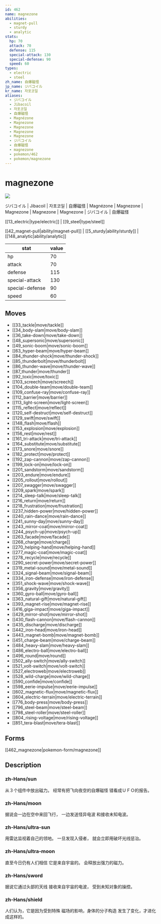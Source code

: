 ```yaml
---
id: 462
name: magnezone
abilities:
  - magnet-pull
  - sturdy
  - analytic
stats:
  hp: 70
  attack: 70
  defense: 115
  special-attack: 130
  special-defense: 90
  speed: 60
types:
  - electric
  - steel
zh_name: 自爆磁怪
jp_name: ジバコイル
kr_name: 자포코일
aliases:
  - ジバコイル
  - Jibacoil
  - 자포코일
  - 自爆磁怪
  - Magnézone
  - Magnezone
  - Magnezone
  - Magnezone
  - Magnezone
  - ジバコイル
  - 自爆磁怪
  - magnezone
  - pokemon/462
  - pokemon/magnezone
---
```

# magnezone

![](https://raw.githubusercontent.com/PokeAPI/sprites/master/sprites/pokemon/462.png)

ジバコイル | Jibacoil | 자포코일 | 自爆磁怪 | Magnézone | Magnezone | Magnezone | Magnezone | Magnezone | ジバコイル | 自爆磁怪

[[13_electric|type/electric]] | [[9_steel|type/steel]]

[[42_magnet-pull|ability/magnet-pull]] | [[5_sturdy|ability/sturdy]] | [[148_analytic|ability/analytic]]

|stat|value|
|---|---|
|hp|70|
|attack|70|
|defense|115|
|special-attack|130|
|special-defense|90|
|speed|60|


## Moves

- [[33_tackle|move/tackle]]
- [[34_body-slam|move/body-slam]]
- [[36_take-down|move/take-down]]
- [[48_supersonic|move/supersonic]]
- [[49_sonic-boom|move/sonic-boom]]
- [[63_hyper-beam|move/hyper-beam]]
- [[84_thunder-shock|move/thunder-shock]]
- [[85_thunderbolt|move/thunderbolt]]
- [[86_thunder-wave|move/thunder-wave]]
- [[87_thunder|move/thunder]]
- [[92_toxic|move/toxic]]
- [[103_screech|move/screech]]
- [[104_double-team|move/double-team]]
- [[109_confuse-ray|move/confuse-ray]]
- [[112_barrier|move/barrier]]
- [[113_light-screen|move/light-screen]]
- [[115_reflect|move/reflect]]
- [[120_self-destruct|move/self-destruct]]
- [[129_swift|move/swift]]
- [[148_flash|move/flash]]
- [[153_explosion|move/explosion]]
- [[156_rest|move/rest]]
- [[161_tri-attack|move/tri-attack]]
- [[164_substitute|move/substitute]]
- [[173_snore|move/snore]]
- [[182_protect|move/protect]]
- [[192_zap-cannon|move/zap-cannon]]
- [[199_lock-on|move/lock-on]]
- [[201_sandstorm|move/sandstorm]]
- [[203_endure|move/endure]]
- [[205_rollout|move/rollout]]
- [[207_swagger|move/swagger]]
- [[209_spark|move/spark]]
- [[214_sleep-talk|move/sleep-talk]]
- [[216_return|move/return]]
- [[218_frustration|move/frustration]]
- [[237_hidden-power|move/hidden-power]]
- [[240_rain-dance|move/rain-dance]]
- [[241_sunny-day|move/sunny-day]]
- [[243_mirror-coat|move/mirror-coat]]
- [[244_psych-up|move/psych-up]]
- [[263_facade|move/facade]]
- [[268_charge|move/charge]]
- [[270_helping-hand|move/helping-hand]]
- [[277_magic-coat|move/magic-coat]]
- [[278_recycle|move/recycle]]
- [[290_secret-power|move/secret-power]]
- [[319_metal-sound|move/metal-sound]]
- [[324_signal-beam|move/signal-beam]]
- [[334_iron-defense|move/iron-defense]]
- [[351_shock-wave|move/shock-wave]]
- [[356_gravity|move/gravity]]
- [[360_gyro-ball|move/gyro-ball]]
- [[363_natural-gift|move/natural-gift]]
- [[393_magnet-rise|move/magnet-rise]]
- [[416_giga-impact|move/giga-impact]]
- [[429_mirror-shot|move/mirror-shot]]
- [[430_flash-cannon|move/flash-cannon]]
- [[435_discharge|move/discharge]]
- [[442_iron-head|move/iron-head]]
- [[443_magnet-bomb|move/magnet-bomb]]
- [[451_charge-beam|move/charge-beam]]
- [[484_heavy-slam|move/heavy-slam]]
- [[486_electro-ball|move/electro-ball]]
- [[496_round|move/round]]
- [[502_ally-switch|move/ally-switch]]
- [[521_volt-switch|move/volt-switch]]
- [[527_electroweb|move/electroweb]]
- [[528_wild-charge|move/wild-charge]]
- [[590_confide|move/confide]]
- [[598_eerie-impulse|move/eerie-impulse]]
- [[602_magnetic-flux|move/magnetic-flux]]
- [[604_electric-terrain|move/electric-terrain]]
- [[776_body-press|move/body-press]]
- [[796_steel-beam|move/steel-beam]]
- [[798_steel-roller|move/steel-roller]]
- [[804_rising-voltage|move/rising-voltage]]
- [[851_tera-blast|move/tera-blast]]

## Forms



[[462_magnezone|pokemon-form/magnezone]]

## Description

### zh-Hans/sun

从３个组件中放出磁力。
经常有把飞向夜空的自爆磁怪
错看成ＵＦＯ的报告。

### zh-Hans/moon

据说会一边在空中来回飞行，
一边发送怪异电波
和接收未知电波。

### zh-Hans/ultra-sun

用雷达监视着自己的领地。
一旦发现入侵者，
就会立即用破坏光线惩治。

### zh-Hans/ultra-moon

直至今日仍有人们相信
它是来自宇宙的。
会释放出强力的磁力。

### zh-Hans/sword

据说它通过头部的天线
接收来自宇宙的电波，
受到未知对象的操控。

### zh-Hans/shield

人们认为，它是因为受到特殊
磁场的影响，身体的分子构造
发生了变化，才进化成这样的。

